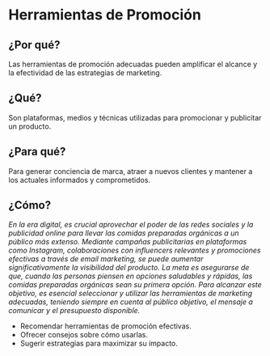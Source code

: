 # Herramientas de Promoción

## ¿Por qué?

Las herramientas de promoción adecuadas pueden amplificar el alcance y la efectividad de las estrategias de marketing.

## ¿Qué?

Son plataformas, medios y técnicas utilizadas para promocionar y publicitar un producto.

## ¿Para qué?

Para generar conciencia de marca, atraer a nuevos clientes y mantener a los actuales informados y comprometidos.

## ¿Cómo?

*En la era digital, es crucial aprovechar el poder de las redes sociales y la publicidad online para llevar las comidas preparadas orgánicas a un público más extenso. Mediante campañas publicitarias en plataformas como Instagram, colaboraciones con influencers relevantes y promociones efectivas a través de email marketing, se puede aumentar significativamente la visibilidad del producto. La meta es asegurarse de que, cuando las personas piensen en opciones saludables y rápidas, las comidas preparadas orgánicas sean su primera opción. Para alcanzar este objetivo, es esencial seleccionar y utilizar las herramientas de marketing adecuadas, teniendo siempre en cuenta al público objetivo, el mensaje a comunicar y el presupuesto disponible.*

- Recomendar herramientas de promoción efectivas.
- Ofrecer consejos sobre cómo usarlas.
- Sugerir estrategias para maximizar su impacto.
